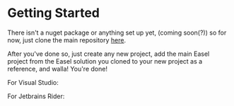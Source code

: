 # Getting Started
There isn't a nuget package or anything set up yet, (coming soon(?)) so for now, just clone the main repository [here](https://github.com/piegfx/Easel).

After you've done so, just create any new project, add the main Easel project from the Easel solution you cloned to your new project as a reference, and walla! You're done!

For Visual Studio:


For Jetbrains Rider:
